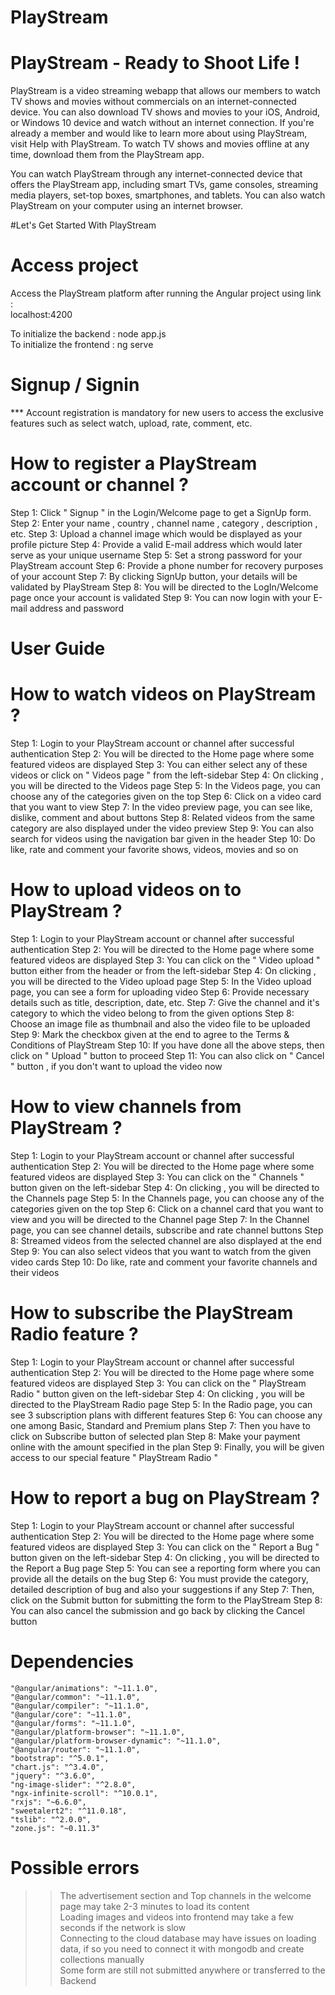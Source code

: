 # PlayStream

# PlayStream - Ready to Shoot Life !
PlayStream is a video streaming webapp that allows our members to watch TV shows and movies without commercials on an internet-connected device. You can also download TV shows and movies to your iOS, Android, or Windows 10 device and watch without an internet connection. If you're already a member and would like to learn more about using PlayStream, visit Help with PlayStream. To watch TV shows and movies offline at any time, download them from the PlayStream app.

You can watch PlayStream through any internet-connected device that offers the PlayStream app, including smart TVs, game consoles, streaming media players, set-top boxes, smartphones, and tablets. You can also watch PlayStream on your computer using an internet browser.

#Let's Get Started With PlayStream


# Access project

Access the PlayStream platform after running the Angular project using link :  
localhost:4200        

  To initialize the backend : node app.js          
  To initialize the frontend : ng serve


# Signup / Signin

*** Account registration is mandatory for new users to access the exclusive features such as select watch, upload, rate, comment, etc.           


# How to register a PlayStream account or channel ?

Step 1: Click " Signup " in the Login/Welcome page to get a SignUp form.
Step 2: Enter your name , country , channel name , category , description , etc.
Step 3: Upload a channel image which would be displayed as your profile picture
Step 4: Provide a valid E-mail address which would later serve as your unique username
Step 5: Set a strong password for your PlayStream account
Step 6: Provide a phone number for recovery purposes of your account
Step 7: By clicking SignUp button, your details will be validated by PlayStream
Step 8: You will be directed to the LogIn/Welcome page once your account is validated
Step 9: You can now login with your E-mail address and password


# User Guide

# How to watch videos on PlayStream ?

Step 1: Login to your PlayStream account or channel after successful authentication
Step 2: You will be directed to the Home page where some featured videos are displayed
Step 3: You can either select any of these videos or click on " Videos page " from the left-sidebar
Step 4: On clicking , you will be directed to the Videos page
Step 5: In the Videos page, you can choose any of the categories given on the top
Step 6: Click on a video card that you want to view
Step 7: In the video preview page, you can see like, dislike, comment and about buttons
Step 8: Related videos from the same category are also displayed under the video preview
Step 9: You can also search for videos using the navigation bar given in the header
Step 10: Do like, rate and comment your favorite shows, videos, movies and so on

# How to upload videos on to PlayStream ?

Step 1: Login to your PlayStream account or channel after successful authentication
Step 2: You will be directed to the Home page where some featured videos are displayed
Step 3: You can click on the " Video upload " button either from the header or from the left-sidebar
Step 4: On clicking , you will be directed to the Video upload page
Step 5: In the Video upload page, you can see a form for uploading video
Step 6: Provide necessary details such as title, description, date, etc.
Step 7: Give the channel and it's category to which the video belong to from the given options
Step 8: Choose an image file as thumbnail and also the video file to be uploaded
Step 9: Mark the checkbox given at the end to agree to the Terms & Conditions of PlayStream
Step 10: If you have done all the above steps, then click on " Upload " button to proceed
Step 11: You can also click on " Cancel " button , if you don't want to upload the video now

# How to view channels from PlayStream ?

Step 1: Login to your PlayStream account or channel after successful authentication
Step 2: You will be directed to the Home page where some featured videos are displayed
Step 3: You can click on the " Channels " button given on the left-sidebar
Step 4: On clicking , you will be directed to the Channels page
Step 5: In the Channels page, you can choose any of the categories given on the top
Step 6: Click on a channel card that you want to view and you will be directed to the Channel page
Step 7: In the Channel page, you can see channel details, subscribe and rate channel buttons
Step 8: Streamed videos from the selected channel are also displayed at the end
Step 9: You can also select videos that you want to watch from the given video cards
Step 10: Do like, rate and comment your favorite channels and their videos

# How to subscribe the PlayStream Radio feature ?

Step 1: Login to your PlayStream account or channel after successful authentication
Step 2: You will be directed to the Home page where some featured videos are displayed
Step 3: You can click on the " PlayStream Radio " button given on the left-sidebar
Step 4: On clicking , you will be directed to the PlayStream Radio page
Step 5: In the Radio page, you can see 3 subscription plans with different features
Step 6: You can choose any one among Basic, Standard and Premium plans
Step 7: Then you have to click on Subscribe button of selected plan
Step 8: Make your payment online with the amount specified in the plan
Step 9: Finally, you will be given access to our special feature " PlayStream Radio "

# How to report a bug on PlayStream ?

Step 1: Login to your PlayStream account or channel after successful authentication
Step 2: You will be directed to the Home page where some featured videos are displayed
Step 3: You can click on the " Report a Bug " button given on the left-sidebar
Step 4: On clicking , you will be directed to the Report a Bug page
Step 5: You can see a reporting form where you can provide all the details on the bug
Step 6: You must provide the category, detailed description of bug and also your suggestions if any
Step 7: Then, click on the Submit button for submitting the form to the PlayStream
Step 8: You can also cancel the submission and go back by clicking the Cancel button


# Dependencies

    "@angular/animations": "~11.1.0",
    "@angular/common": "~11.1.0",
    "@angular/compiler": "~11.1.0",
    "@angular/core": "~11.1.0",
    "@angular/forms": "~11.1.0",
    "@angular/platform-browser": "~11.1.0",
    "@angular/platform-browser-dynamic": "~11.1.0",
    "@angular/router": "~11.1.0",
    "bootstrap": "^5.0.1",
    "chart.js": "^3.4.0",
    "jquery": "^3.6.0",
    "ng-image-slider": "^2.8.0",
    "ngx-infinite-scroll": "^10.0.1",
    "rxjs": "~6.6.0",
    "sweetalert2": "^11.0.18",
    "tslib": "^2.0.0",
    "zone.js": "~0.11.3"
    
    


# Possible errors

  >> The advertisement section and Top channels in the welcome page may take 2-3 minutes to load its content                           
  >> Loading images and videos into frontend may take a few seconds if the network is slow                     
  >> Connecting to the cloud database may have issues on loading data, if so you need to connect it with mongodb and create collections manually         
  >> Some form are still not submitted anywhere or transferred to the Backend          

